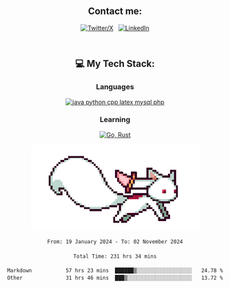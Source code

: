 

<div align="center">

## Contact me:

[![Twitter/X](https://skillicons.dev/icons?i=twitter)](https://twitter.com/erikskopp) &nbsp;
[![LinkedIn](https://skillicons.dev/icons?i=linkedin)](www.linkedin.com/in/erik-skopp) 

<div align="center">
<br>

## 💻 My Tech Stack:

### Languages

[![java python cpp latex mysql php](https://skillicons.dev/icons?i=java,python,cpp,latex,mysql,php)](https://skillicons.dev)

### Learning

[![Go, Rust](https://skillicons.dev/icons?i=go,rust)](https://skillicons.dev)

<center>

<img src="kyubey.gif" alt="Alt-Text" title="" >

</center>


<!--START_SECTION:waka-->

```txt
From: 19 January 2024 - To: 02 November 2024

Total Time: 231 hrs 34 mins

Markdown           57 hrs 23 mins  ██████▒░░░░░░░░░░░░░░░░░░   24.78 %
Other              31 hrs 46 mins  ███▒░░░░░░░░░░░░░░░░░░░░░   13.72 %
```

<!--END_SECTION:waka-->
